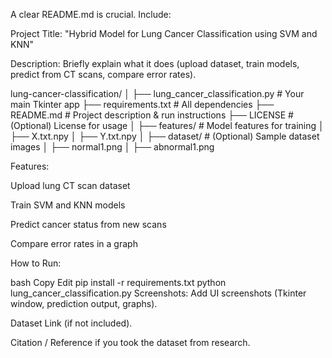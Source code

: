 A clear README.md is crucial. Include:

Project Title:
"Hybrid Model for Lung Cancer Classification using SVM and KNN"

Description:
Briefly explain what it does (upload dataset, train models, predict from CT scans, compare error rates).

lung-cancer-classification/
│
├── lung_cancer_classification.py   # Your main Tkinter app
├── requirements.txt                # All dependencies
├── README.md                        # Project description & run instructions
├── LICENSE                          # (Optional) License for usage
│
├── features/                        # Model features for training
│   ├── X.txt.npy
│   ├── Y.txt.npy
│
├── dataset/                         # (Optional) Sample dataset images
│   ├── normal1.png
│   ├── abnormal1.png

Features:

Upload lung CT scan dataset

Train SVM and KNN models

Predict cancer status from new scans

Compare error rates in a graph

How to Run:

bash
Copy
Edit
pip install -r requirements.txt
python lung_cancer_classification.py
Screenshots: Add UI screenshots (Tkinter window, prediction output, graphs).

Dataset Link (if not included).

Citation / Reference if you took the dataset from research.

